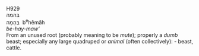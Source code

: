 <body>
  <p>H929<br>  בּהמה  <br> בְּהֵמָה  ‎  b<sup>e</sup>hêmâh  <br><i>be-hay-maw‘ </i><br>From an unused root (probably meaning to be <i>mute</i>); properly a <i>dumb</i> beast; especially any large quadruped or <i>animal</i> (often collectively): - beast, cattle.<br></p>
 </body>